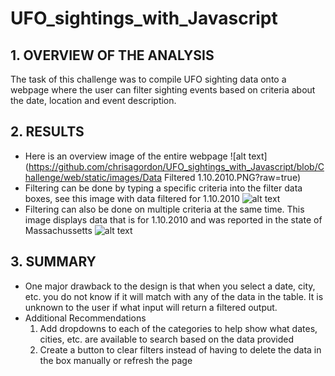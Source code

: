 # UFO_sightings_with_Javascript

## 1. OVERVIEW OF THE ANALYSIS
The task of this challenge was to compile UFO sighting data onto a webpage where the user can filter sighting events based on criteria about the date, location and event description.

## 2. RESULTS

- Here is an overview image of the entire webpage
![alt text](https://github.com/chrisagordon/UFO_sightings_with_Javascript/blob/Challenge/web/static/images/Data Filtered 1.10.2010.PNG?raw=true)
- Filtering can be done by typing a specific criteria into the filter data boxes, see this image with data filtered for 1.10.2010
![alt text](https://github.com/[username]/[reponame]/blob/[branch]/image.jpg?raw=true)
- Filtering can also be done on multiple criteria at the same time. This image displays data that is for 1.10.2010 and was reported in the state of Massachussetts
![alt text](https://github.com/[username]/[reponame]/blob/[branch]/image.jpg?raw=true)

## 3. SUMMARY

- One major drawback to the design is that when you select a date, city, etc. you do not know if it will match with any of the data in the table. It is unknown to the user if what input will return a filtered output.
- Additional Recommendations
  1) Add dropdowns to each of the categories to help show what dates, cities, etc. are available to search based on the data provided
  2) Create a button to clear filters instead of having to delete the data in the box manually or refresh the page
